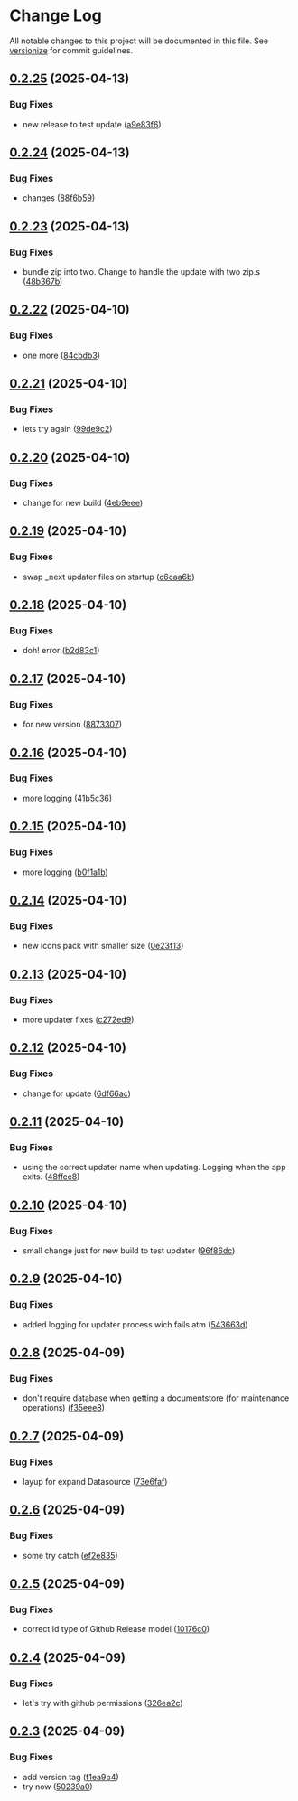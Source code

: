 # Change Log

All notable changes to this project will be documented in this file. See [versionize](https://github.com/versionize/versionize) for commit guidelines.

<a name="0.2.25"></a>
## [0.2.25](https://www.github.com/moonstance/Db-studio/releases/tag/v0.2.25) (2025-04-13)

### Bug Fixes

* new release to test update ([a9e83f6](https://www.github.com/moonstance/Db-studio/commit/a9e83f63bbd5f5c15488ff509e4ab120811d20ce))

<a name="0.2.24"></a>
## [0.2.24](https://www.github.com/moonstance/Db-studio/releases/tag/v0.2.24) (2025-04-13)

### Bug Fixes

* changes ([88f6b59](https://www.github.com/moonstance/Db-studio/commit/88f6b5986047719df8a9d05a7bea2d5921a64125))

<a name="0.2.23"></a>
## [0.2.23](https://www.github.com/moonstance/Db-studio/releases/tag/v0.2.23) (2025-04-13)

### Bug Fixes

* bundle zip into two. Change to handle the update with two zip.s ([48b367b](https://www.github.com/moonstance/Db-studio/commit/48b367bdfddaf470f4399b3b04ad9513c59abfea))

<a name="0.2.22"></a>
## [0.2.22](https://www.github.com/moonstance/Db-studio/releases/tag/v0.2.22) (2025-04-10)

### Bug Fixes

* one more ([84cbdb3](https://www.github.com/moonstance/Db-studio/commit/84cbdb3b936da5c21e7b961278e568d2194291d6))

<a name="0.2.21"></a>
## [0.2.21](https://www.github.com/moonstance/Db-studio/releases/tag/v0.2.21) (2025-04-10)

### Bug Fixes

* lets try again ([99de9c2](https://www.github.com/moonstance/Db-studio/commit/99de9c2f93215489d3fee163fd29a200951f5268))

<a name="0.2.20"></a>
## [0.2.20](https://www.github.com/moonstance/Db-studio/releases/tag/v0.2.20) (2025-04-10)

### Bug Fixes

* change for new build ([4eb9eee](https://www.github.com/moonstance/Db-studio/commit/4eb9eee7ed526604403001ee1f7ce1004e6f3007))

<a name="0.2.19"></a>
## [0.2.19](https://www.github.com/moonstance/Db-studio/releases/tag/v0.2.19) (2025-04-10)

### Bug Fixes

* swap _next updater files on startup ([c6caa6b](https://www.github.com/moonstance/Db-studio/commit/c6caa6bd2156de50f5be71b01612e52fffb13efd))

<a name="0.2.18"></a>
## [0.2.18](https://www.github.com/moonstance/Db-studio/releases/tag/v0.2.18) (2025-04-10)

### Bug Fixes

* doh! error ([b2d83c1](https://www.github.com/moonstance/Db-studio/commit/b2d83c128c50e29077cfd0d11818f161d8bc21c8))

<a name="0.2.17"></a>
## [0.2.17](https://www.github.com/moonstance/Db-studio/releases/tag/v0.2.17) (2025-04-10)

### Bug Fixes

* for new version ([8873307](https://www.github.com/moonstance/Db-studio/commit/88733074204f730c28752e0763e8d132e87bc577))

<a name="0.2.16"></a>
## [0.2.16](https://www.github.com/moonstance/Db-studio/releases/tag/v0.2.16) (2025-04-10)

### Bug Fixes

* more logging ([41b5c36](https://www.github.com/moonstance/Db-studio/commit/41b5c36f8596be9af8bae851aa8bc48e31e31c17))

<a name="0.2.15"></a>
## [0.2.15](https://www.github.com/moonstance/Db-studio/releases/tag/v0.2.15) (2025-04-10)

### Bug Fixes

* more logging ([b0f1a1b](https://www.github.com/moonstance/Db-studio/commit/b0f1a1b8b66b9a127afc99605080a237e212741b))

<a name="0.2.14"></a>
## [0.2.14](https://www.github.com/moonstance/Db-studio/releases/tag/v0.2.14) (2025-04-10)

### Bug Fixes

* new icons pack with smaller size ([0e23f13](https://www.github.com/moonstance/Db-studio/commit/0e23f13e70b1cf0ba12a3b6487093ba771861569))

<a name="0.2.13"></a>
## [0.2.13](https://www.github.com/moonstance/Db-studio/releases/tag/v0.2.13) (2025-04-10)

### Bug Fixes

* more updater fixes ([c272ed9](https://www.github.com/moonstance/Db-studio/commit/c272ed91068c5045506c767e7a98e0d52eac48cd))

<a name="0.2.12"></a>
## [0.2.12](https://www.github.com/moonstance/Db-studio/releases/tag/v0.2.12) (2025-04-10)

### Bug Fixes

* change for update ([6df66ac](https://www.github.com/moonstance/Db-studio/commit/6df66acdfaca5595f13249e21d75f5c06570a265))

<a name="0.2.11"></a>
## [0.2.11](https://www.github.com/moonstance/Db-studio/releases/tag/v0.2.11) (2025-04-10)

### Bug Fixes

* using the correct updater name when updating. Logging when the app exits. ([48ffcc8](https://www.github.com/moonstance/Db-studio/commit/48ffcc8dd5433e35a2a9c9d89b9992803ef2e24f))

<a name="0.2.10"></a>
## [0.2.10](https://www.github.com/moonstance/Db-studio/releases/tag/v0.2.10) (2025-04-10)

### Bug Fixes

* small change just for new build to test updater ([96f86dc](https://www.github.com/moonstance/Db-studio/commit/96f86dc7bf061e8755606a73f9446ec87bb0820e))

<a name="0.2.9"></a>
## [0.2.9](https://www.github.com/moonstance/Db-studio/releases/tag/v0.2.9) (2025-04-10)

### Bug Fixes

* added logging for updater process wich fails atm ([543663d](https://www.github.com/moonstance/Db-studio/commit/543663d81e9052f56a45dab5e12c9cfecd76eba4))

<a name="0.2.8"></a>
## [0.2.8](https://www.github.com/moonstance/Db-studio/releases/tag/v0.2.8) (2025-04-09)

### Bug Fixes

* don't require database when getting a documentstore (for maintenance operations) ([f35eee8](https://www.github.com/moonstance/Db-studio/commit/f35eee858ab4ca431d9b7985a924f2fef55676eb))

<a name="0.2.7"></a>
## [0.2.7](https://www.github.com/moonstance/Db-studio/releases/tag/v0.2.7) (2025-04-09)

### Bug Fixes

* layup for expand Datasource ([73e6faf](https://www.github.com/moonstance/Db-studio/commit/73e6fafc6a631af81578839d56475d19b26d1579))

<a name="0.2.6"></a>
## [0.2.6](https://www.github.com/moonstance/Db-studio/releases/tag/v0.2.6) (2025-04-09)

### Bug Fixes

* some try catch ([ef2e835](https://www.github.com/moonstance/Db-studio/commit/ef2e835b5d4cf522024eb92c3de956f1398ac2d0))

<a name="0.2.5"></a>
## [0.2.5](https://www.github.com/moonstance/Db-studio/releases/tag/v0.2.5) (2025-04-09)

### Bug Fixes

* correct Id type of Github Release model ([10176c0](https://www.github.com/moonstance/Db-studio/commit/10176c0aea7943f43f8ef552524276f92042cce2))

<a name="0.2.4"></a>
## [0.2.4](https://www.github.com/moonstance/Db-studio/releases/tag/v0.2.4) (2025-04-09)

### Bug Fixes

* let's try with github permissions ([326ea2c](https://www.github.com/moonstance/Db-studio/commit/326ea2c74d1f524917e7765672e5703282ef0fef))

<a name="0.2.3"></a>
## [0.2.3](https://www.github.com/moonstance/Db-studio/releases/tag/v0.2.3) (2025-04-09)

### Bug Fixes

* add version tag ([f1ea9b4](https://www.github.com/moonstance/Db-studio/commit/f1ea9b412d467fed1b73658c00ac22a711e70af7))
* try now ([50239a0](https://www.github.com/moonstance/Db-studio/commit/50239a074a5ed848291405431f11a141f96c5768))

